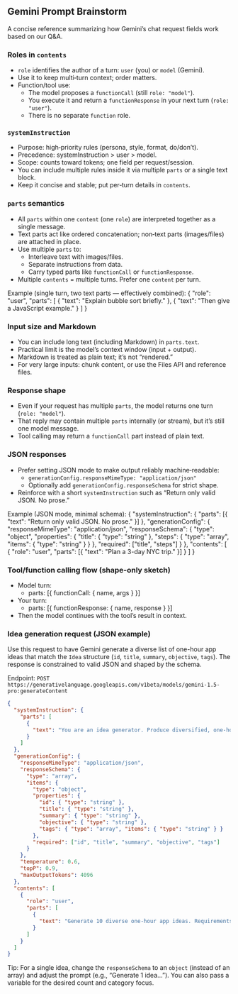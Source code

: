 ## Gemini Prompt Brainstorm

A concise reference summarizing how Gemini’s chat request fields work based on our Q&A.

### Roles in `contents`
- `role` identifies the author of a turn: `user` (you) or `model` (Gemini).
- Use it to keep multi‑turn context; order matters.
- Function/tool use:
  - The model proposes a `functionCall` (still `role: "model"`).
  - You execute it and return a `functionResponse` in your next turn (`role: "user"`).
  - There is no separate `function` role.

### `systemInstruction`
- Purpose: high‑priority rules (persona, style, format, do/don’t).
- Precedence: systemInstruction > user > model.
- Scope: counts toward tokens; one field per request/session.
- You can include multiple rules inside it via multiple `parts` or a single text block.
- Keep it concise and stable; put per‑turn details in `contents`.

### `parts` semantics
- All `parts` within one `content` (one `role`) are interpreted together as a single message.
- Text parts act like ordered concatenation; non‑text parts (images/files) are attached in place.
- Use multiple `parts` to:
  - Interleave text with images/files.
  - Separate instructions from data.
  - Carry typed parts like `functionCall` or `functionResponse`.
- Multiple `contents` = multiple turns. Prefer one `content` per turn.

Example (single turn, two text parts — effectively combined):
{
  "role": "user",
  "parts": [
    { "text": "Explain bubble sort briefly." },
    { "text": "Then give a JavaScript example." }
  ]
}

### Input size and Markdown
- You can include long text (including Markdown) in `parts.text`.
- Practical limit is the model’s context window (input + output).
- Markdown is treated as plain text; it’s not “rendered.”
- For very large inputs: chunk content, or use the Files API and reference files.

### Response shape
- Even if your request has multiple `parts`, the model returns one turn (`role: "model"`).
- That reply may contain multiple `parts` internally (or stream), but it’s still one model message.
- Tool calling may return a `functionCall` part instead of plain text.

### JSON responses
- Prefer setting JSON mode to make output reliably machine‑readable:
  - `generationConfig.responseMimeType: "application/json"`
  - Optionally add `generationConfig.responseSchema` for strict shape.
- Reinforce with a short `systemInstruction` such as “Return only valid JSON. No prose.”

Example (JSON mode, minimal schema):
{
  "systemInstruction": {
    "parts": [{ "text": "Return only valid JSON. No prose." }]
  },
  "generationConfig": {
    "responseMimeType": "application/json",
    "responseSchema": {
      "type": "object",
      "properties": {
        "title": { "type": "string" },
        "steps": { "type": "array", "items": { "type": "string" } }
      },
      "required": ["title", "steps"]
    }
  },
  "contents": [
    { "role": "user", "parts": [{ "text": "Plan a 3-day NYC trip." }] }
  ]
}

### Tool/function calling flow (shape-only sketch)
- Model turn:
  - parts: [{ functionCall: { name, args } }]
- Your turn:
  - parts: [{ functionResponse: { name, response } }]
- Then the model continues with the tool’s result in context.

### Idea generation request (JSON example)
Use this request to have Gemini generate a diverse list of one-hour app ideas that match the `Idea` structure (`id`, `title`, `summary`, `objective`, `tags`). The response is constrained to valid JSON and shaped by the schema.

Endpoint: `POST https://generativelanguage.googleapis.com/v1beta/models/gemini-1.5-pro:generateContent`

```json
{
  "systemInstruction": {
    "parts": [
      {
        "text": "You are an idea generator. Produce diversified, one-hour-build app ideas. Follow the rules: simple scope (1–3 features), actionable, technology-agnostic, varied categories, avoid duplicates, and clear value. Return only valid JSON. No prose."
      }
    ]
  },
  "generationConfig": {
    "responseMimeType": "application/json",
    "responseSchema": {
      "type": "array",
      "items": {
        "type": "object",
        "properties": {
          "id": { "type": "string" },
          "title": { "type": "string" },
          "summary": { "type": "string" },
          "objective": { "type": "string" },
          "tags": { "type": "array", "items": { "type": "string" } }
        },
        "required": ["id", "title", "summary", "objective", "tags"]
      }
    },
    "temperature": 0.6,
    "topP": 0.9,
    "maxOutputTokens": 4096
  },
  "contents": [
    {
      "role": "user",
      "parts": [
        {
          "text": "Generate 10 diverse one-hour app ideas. Requirements: (1) simple, immediately actionable; (2) no tech stack or implementation details; (3) vary across domains (fitness, creative, business, daily life, education, etc.); (4) avoid repeating the same core pattern (e.g., trackers) more than 2–3 times; (5) each idea must include: id (kebab-case), title, summary (1 sentence), objective (2–3 sentences), tags (3–5)."
        }
      ]
    }
  ]
}
```

Tip: For a single idea, change the `responseSchema` to an `object` (instead of an array) and adjust the prompt (e.g., “Generate 1 idea…”). You can also pass a variable for the desired count and category focus.